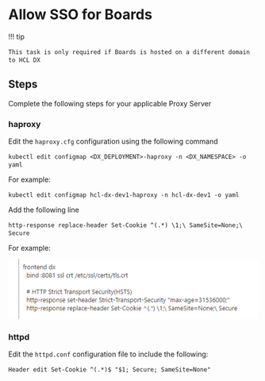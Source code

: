 # Allow SSO for Boards

!!! tip

    This task is only required if Boards is hosted on a different domain to HCL DX

## Steps

Complete the following steps for your applicable Proxy Server

### haproxy

Edit the `haproxy.cfg` configuration using the following command

    kubectl edit configmap <DX_DEPLOYMENT>-haproxy -n <DX_NAMESPACE> -o yaml

For example:

    kubectl edit configmap hcl-dx-dev1-haproxy -n hcl-dx-dev1 -o yaml

Add the following line

    http-response replace-header Set-Cookie ^(.*) \1;\ SameSite=None;\ Secure

For example:

![outcome](./haproxy.png)

### httpd

Edit the `httpd.conf` configuration file to include the following:

    Header edit Set-Cookie ^(.*)$ "$1; Secure; SameSite=None"
